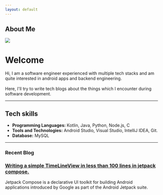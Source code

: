 ```yaml
---
layout: default
---
```


## About Me

<img class="profile-picture" src="sherlock.jpg">

# Welcome
Hi, I am a software engineer experienced with multiple tech stacks and am quite interested in android apps and backend engineering.<br><br>
Here, I'll try to write tech blogs about the things which I encounter during software development.

* * *

## Tech skills
*   <b>Programming Languages:</b> Kotlin, Java, Python, Node.js, C<br>
*   <b>Tools and Technologies:</b> Android Studio, Visual Studio, IntelliJ IDEA, Git.<br>
*   <b>Database:</b> MySQL

* * *

### Recent Blog
<div class="blog"><h3><u style="color: #FF0F00"><a href="https://www.shahidraza.me/2023/07/23/timelineview-jc.html">Writing a simple TimeLineView in less than 100 lines in jetpack compose.</a></u></h3>Jetpack Compose is a declarative UI toolkit for building Android applications introduced by Google as part of the Android Jetpack suite.</div>
